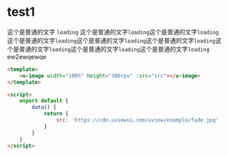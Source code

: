 # test1

这个是普通的文字 `loading` 这个是普通的文字`loading`这个是普通的文字`loading`这个是普通的文字`loading`这个是普通的文字`loading`这个是普通的文字`loading`这个是普通的文字`loading`这个是普通的文字`loading`这个是普通的文字`loading`
ew2ewqewqe

```html
<template>
	<u-image width="100%" height="300rpx" :src="src"></u-image>
</template>

<script>
	export default {
		data() {
			return {
				src: 'https://cdn.uviewui.com/uview/example/fade.jpg'
			}
		}
	}
</script>

```